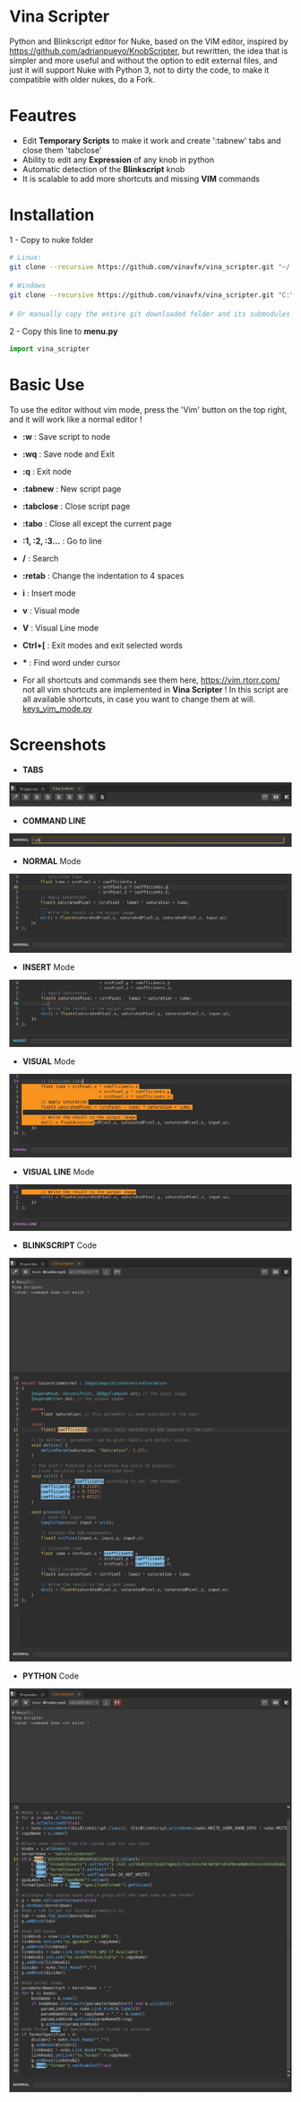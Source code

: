 # Vina Scripter
Python and Blinkscript editor for Nuke, based on the VIM editor,
inspired by https://github.com/adrianpueyo/KnobScripter, but rewritten,
the idea that is simpler and more useful and without the option to edit external files,
and just it will support Nuke with Python 3, not to dirty the code,
to make it compatible with older nukes, do a Fork.


# Feautres
- Edit <b>Temporary Scripts</b> to make it work and create ':tabnew' tabs and close them 'tabclose'
- Ability to edit any <b>Expression</b> of any knob in python
- Automatic detection of the <b>Blinkscript</b> knob
- It is scalable to add more shortcuts and missing <b>VIM</b> commands

# Installation
1 - Copy to nuke folder
```sh
# Linux:
git clone --recursive https://github.com/vinavfx/vina_scripter.git "~/.nuke/vina_scripter"

# Windows
git clone --recursive https://github.com/vinavfx/vina_scripter.git "C:\Users\<username>\.nuke\vina_scripter"

# Or manually copy the entire git downloaded folder and its submodules to the nuke user folder
```

2 - Copy this line to <b>menu.py</b>
```python
import vina_scripter
```

# Basic Use
To use the editor without vim mode, press the 'Vim' button on the top right, and it will work like a normal editor !
- <b>:w</b> : Save script to node
- <b>:wq</b> : Save node and Exit
- <b>:q</b> : Exit node
- <b>:tabnew</b> : New script page
- <b>:tabclose</b> : Close script page
- <b>:tabo</b> : Close all except the current page
- <b>:1, :2, :3...</b> : Go to line
- <b>/</b> : Search
- <b>:retab</b> : Change the indentation to 4 spaces

- <b>i</b> : Insert mode
- <b>v</b> : Visual mode
- <b>V</b> : Visual Line mode
- <b>Ctrl+[</b> : Exit modes and exit selected words
- <b>*</b> : Find word under cursor

- For all shortcuts and commands see them here, https://vim.rtorr.com/
not all vim shortcuts are implemented in <b>Vina Scripter</b> !
In this script are all available shortcuts, in case you want to change them at will.
[keys_vim_mode.py](./src/vim/keys_vim_mode.py)


# Screenshots

- <b>TABS</b>

![Alt text](screenshots/tabs.jpg?raw=true "Optional Title")


- <b>COMMAND LINE</b> 

![Alt text](screenshots/command_line.jpg?raw=true "Optional Title")

- <b>NORMAL</b> Mode

![Alt text](screenshots/normal_mode.jpg?raw=true "Optional Title")

- <b>INSERT</b> Mode

![Alt text](screenshots/insert_mode.jpg?raw=true "Optional Title")

- <b>VISUAL</b> Mode

![Alt text](screenshots/visual_mode.jpg?raw=true "Optional Title")

- <b>VISUAL LINE</b> Mode

![Alt text](screenshots/visual_line_mode.jpg?raw=true "Optional Title")

- <b>BLINKSCRIPT</b> Code

![Alt text](screenshots/blinkscript.jpg?raw=true "Optional Title")

- <b>PYTHON</b> Code

![Alt text](screenshots/python.jpg?raw=true "Optional Title")
